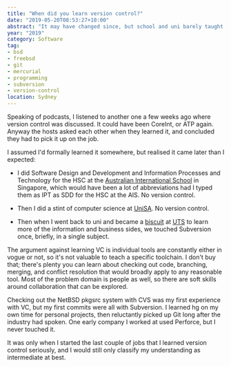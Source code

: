 ```yaml
---
title: "When did you learn version control?"
date: "2019-05-20T08:53:27+10:00"
abstract: "It may have changed since, but school and uni barely taught it."
year: "2019"
category: Software
tag:
- bsd
- freebsd
- git
- mercurial
- programming
- subversion
- version-control
location: Sydney
---
```

Speaking of podcasts, I listened to another one a few weeks ago where version control was discussed. It could have been CoreInt, or ATP again. Anyway the hosts asked each other when they learned it, and concluded they had to pick it up on the job.

I assumed I'd formally learned it somewhere, but realised it came later than I expected:

* I did Software Design and Development and Information Processes and Technology for the HSC at the [Australian International School](https://www.ais.com.sg) in Singapore, which would have been a lot of abbreviations had I typed them as IPT as SDD for the HSC at the AIS. No version control.

* Then I did a stint of computer science at [UniSA](https://unisa.edu.au "University of South Australia"). No version control. 

* Then when I went back to uni and became a [biscuit](https://en.wikipedia.org/wiki/Bachelor_of_Science_in_Information_Technology "B.Sc IT") at [UTS](https://uts.edu.au) to learn more of the information and business sides, we touched Subversion once, briefly, in a single subject.

The argument against learning VC is individual tools are constantly either in vogue or not, so it's not valuable to teach a specific toolchain. I don't buy that; there's plenty you can learn about checking out code, branching, merging, and conflict resolution that would broadly apply to any reasonable tool. Most of the problem domain is people as well, so there are soft skills around collaboration that can be explored.

Checking out the NetBSD pkgsrc system with CVS was my first experience with VC, but my first commits were all with Subversion. I learned hg on my own time for personal projects, then reluctantly picked up Git long after the industry had spoken. One early company I worked at used Perforce, but I never touched it.

It was only when I started the last couple of jobs that I learned version control seriously, and I would still only classify my understanding as intermediate at best.
 
